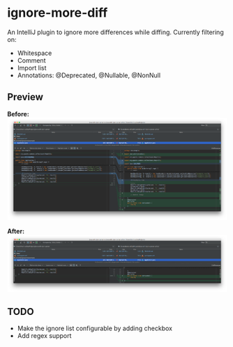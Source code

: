# ignore-more-diff
An IntelliJ plugin to ignore more differences while diffing. Currently filtering on:
- Whitespace
- Comment
- Import list
- Annotations: @Deprecated, @Nullable, @NonNull

## Preview
**Before:**
![preview before](images/before.png?raw=true)

**After:**
![preview after](images/after.png?raw=true)


## TODO
- Make the ignore list configurable by adding checkbox
- Add regex support